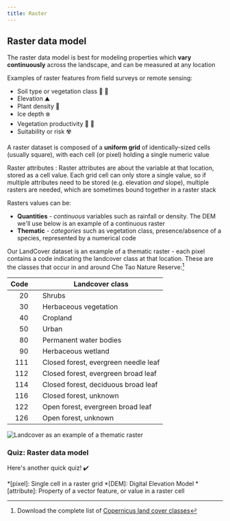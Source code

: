 ```yaml
---
title: Raster
---
```


## Raster data model

The raster data model is best for modeling properties which **vary continuously** across the landscape, and can be measured at any location

Examples of raster features from field surveys or remote sensing:
- Soil type or vegetation class :evergreen_tree: :deciduous_tree:
- Elevation :mountain:
- Plant density :ear_of_rice:
- Ice depth :snowflake:
- Vegetation productivity :seedling: :fallen_leaf:
- Suitability or risk :radioactive:

A raster dataset is composed of a **uniform grid** of identically-sized cells (usually square), with each cell (or pixel) holding a single numeric value

Raster attributes
: Raster attributes are about the variable at that location, stored as a cell value.  Each grid cell can only store a single value, so if multiple attributes need to be stored (e.g. elevation *and* slope), multiple rasters are needed, which are sometimes bound together in a raster stack

Rasters values can be:
- **Quantities** - *continuous* variables such as rainfall or density.  The DEM we'll use below is an example of a continuous raster
- **Thematic** - *categories* such as vegetation class, presence/absence of a species, represented by a numerical code

Our LandCover dataset is an example of a thematic raster - each pixel contains a code indicating the landcover class at that location.  These are the classes that occur in and around Che Tao Nature Reserve:[^1] 

Code &nbsp; | &nbsp; Landcover class
---:|---
20 &nbsp; | &nbsp; Shrubs
30 &nbsp; | &nbsp; Herbaceous vegetation
40 &nbsp; | &nbsp; Cropland
50 &nbsp; | &nbsp; Urban
80 &nbsp; | &nbsp; Permanent water bodies
90 &nbsp; | &nbsp; Herbaceous wetland
111 &nbsp; | &nbsp; Closed forest, evergreen needle leaf
112 &nbsp; | &nbsp; Closed forest, evergreen broad leaf
114 &nbsp; | &nbsp; Closed forest, deciduous broad leaf
116 &nbsp; | &nbsp; Closed forest, unknown
122 &nbsp; | &nbsp; Open forest, evergreen broad leaf
126 &nbsp; | &nbsp; Open forest, unknown

<img src="{{site.baseurl}}/src/img/RasterExample.png" alt="Landcover as an example of a thematic raster">

### Quiz: Raster data model

Here's another quick quiz!  :heavy_check_mark:

<div id='h5p-raster-data-types'></div>


[^1]: Download the complete list of <a href="{{site.baseurl}}/src/datasets/LandCover_ClassDefinitions.pdf" download>Copernicus land cover classes</a>

*[pixel]: Single cell in a raster grid
*[DEM]: Digital Elevation Model
*[attribute]: Property of a vector feature, or value in a raster cell


<script type="text/javascript">
  const el = document.getElementById('h5p-raster-data-types');
  const options = {
  // 5pJsonPath:  '/h5p-folder',
  // frameJs: '/assets/frame.bundle.js',
  // frameCss: '/assets/styles/h5p.css',
  h5pJsonPath:  '../../../src/h5p/RasterDataTypes',
  frameJs: '../../../src/h5p/standAlonePlayer/frame.bundle.js',
  frameCss: '../../../src/h5p/standAlonePlayer/styles/h5p.css',
  }
  new H5PStandalone.H5P(el, options);
</script>
